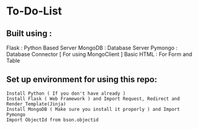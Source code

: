 # To-Do-List

<To-Do-List is Python Based HTML with MongoDB as server which helps you organize your tasks.>

## Built using :	
Flask : Python Based Server
MongoDB : Database Server
Pymongo : Database Connector [ For using MongoClient ]
Basic HTML : For Form and Table

## Set up environment for using this repo:
	Install Python ( If you don't have already )
	Install Flask ( Web Framework ) and Import Request, Redirect and  Render_Template(Jinja)
	Install MongoDB ( Make sure you install it properly ) and Import Pymongo
	Import ObjectId from bson.objectid

